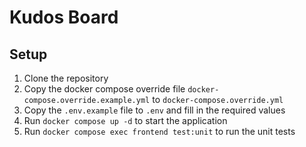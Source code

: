 # Kudos Board

## Setup

1. Clone the repository
4. Copy the docker compose override file `docker-compose.override.example.yml` to `docker-compose.override.yml`
5. Copy the `.env.example` file to `.env` and fill in the required values
6. Run `docker compose up -d` to start the application
7. Run `docker compose exec frontend test:unit` to run the unit tests
